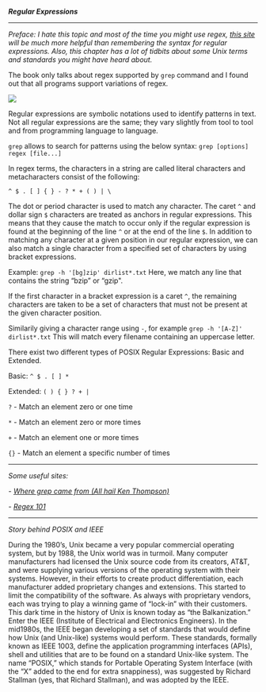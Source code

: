 *__Regular Expressions__*

---

_Preface: I hate this topic and most of the time you might use regex, [this site](https://regex101.com) will be much more helpful than remembering the syntax for regular expressions. Also, this chapter has a lot of tidbits about some Unix terms and standards you might have heard about._

The book only talks about regex supported by `grep` command and I found out that all programs support variations of regex.

![](./giphy.gif)

Regular expressions are symbolic notations used to identify patterns in text. Not all regular expressions are the same; they vary slightly from tool to tool and from programming language to language.

`grep` allows to search for patterns using the below syntax:
`grep [options] regex [file...]`

In regex terms, the characters in a string are called literal characters and metacharacters consist of the following:

`^ $ . [ ] { } - ? * + ( ) | \`

The dot or period character is used to
match any character. The caret `^` and dollar sign `$` characters are treated as anchors in regular expressions.
This means that they cause the match to occur only if the regular expression is found at
the beginning of the line `^` or at the end of the line `$`. In addition to matching any character at a given position in our regular expression, we
can also match a single character from a specified set of characters by using bracket expressions.

Example: `grep -h '[bg]zip' dirlist*.txt`
Here, we match any line that contains the string “bzip” or “gzip".

If the first character in a bracket expression is a caret `^`, the remaining characters are
taken to be a set of characters that must not be present at the given character position.

Similarily giving a character range using `-`, for example `grep -h '[A-Z]' dirlist*.txt`
This will match every filename containing an uppercase letter.

There exist two different types of POSIX Regular Expressions: Basic and Extended. 

Basic: `^ $ . [ ] *`

Extended: `( ) { } ? + |`

`?` - Match an element zero or one time

`*` - Match an element zero or more times

`+` - Match an element one or more times

`{}` - Match an element a specific number of times

----

_Some useful sites:_

_- [Where grep came from (All hail Ken Thompson)](https://www.youtube.com/watch?v=NTfOnGZUZDk)_

_- [Regex 101](https://regex101.com)_

---

_Story behind POSIX and IEEE_

During the 1980’s, Unix became a very popular commercial operating system, but
by 1988, the Unix world was in turmoil. Many computer manufacturers had licensed the Unix source code from its creators, AT&T, and were supplying various
versions of the operating system with their systems. However, in their efforts to
create product differentiation, each manufacturer added proprietary changes and
extensions. This started to limit the compatibility of the software. As always with
proprietary vendors, each was trying to play a winning game of “lock-in” with
their customers. This dark time in the history of Unix is known today as “the
Balkanization.”
Enter the IEEE (Institute of Electrical and Electronics Engineers). In the mid1980s, the IEEE began developing a set of standards that would define how Unix
(and Unix-like) systems would perform. These standards, formally known as
IEEE 1003, define the application programming interfaces (APIs), shell and utilities that are to be found on a standard Unix-like system. The name “POSIX,”
which stands for Portable Operating System Interface (with the “X” added to the
end for extra snappiness), was suggested by Richard Stallman (yes, that Richard
Stallman), and was adopted by the IEEE.
